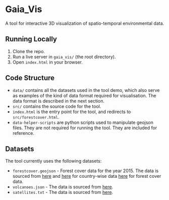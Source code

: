 # Gaia_Vis
A tool for interactive 3D visualization of spatio-temporal environmental data.

## Running Locally
1. Clone the repo.
2. Run a live server in `gaia_vis/` (the root directory).
3. Open `index.html` in your browser.

## Code Structure
- `data/` contains all the datasets used in the tool demo, which also serve as examples of the kind of data format required for visualisation. The data format is described in the next section.
- `src/` contains the source code for the tool.
- `index.html` is the entry point for the tool, and redirects to `src/forestcover.html`.
- `data-helper-scripts` are python scripts used to manipulate geojson files. They are not required for running the tool. They are included for reference.

## Datasets
The tool currently uses the following datasets:
- `forestcover.geojson` - Forest cover data for the year 2015. The data is sourced from [here](https://www.naturalearthdata.com/downloads/) and [here](https://github.com/nvkelso/natural-earth-vector/tree/master) for country-wise data [here](https://ourworldindata.org/forest-area) for forest cover data.
- `volcanoes.json` - The data is sourced from [here](https://volcano.oregonstate.edu/volcano_table).
- `satellites.txt` - The data is sourced from [here](https://www.space-track.org/documentation#tle).
